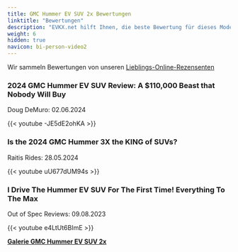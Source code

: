 ```yaml
---
title: GMC Hummer EV SUV 2x Bewertungen
linktitle: "Bewertungen"
description: "EVKX.net hilft Ihnen, die beste Bewertung für dieses Modell zu finden."
weight: 6
hidden: true
navicon: bi-person-video2
---
```

Wir sammeln Bewertungen von unseren [Lieblings-Online-Rezensenten](../../../../../guides/evreviewers/)

<div class="container text-center shadow p-2 pe-4 mb-5 bg-body-tertiary rounded border">
<h3>2024 GMC Hummer EV SUV Review: A $110,000 Beast that Nobody Will Buy</h3>
<p>Doug DeMuro: 02.06.2024</p>

{{< youtube -JE5dE2ohKA >}}

</div>
<div class="container text-center shadow p-2 pe-4 mb-5 bg-body-tertiary rounded border">
<h3>Is the 2024 GMC Hummer 3X the KING of SUVs?</h3>
<p>Raitis Rides: 28.05.2024</p>

{{< youtube uU677dUM94s >}}

</div>
<div class="container text-center shadow p-2 pe-4 mb-5 bg-body-tertiary rounded border">
<h3>I Drive The Hummer EV SUV For The First Time! Everything To The Max</h3>
<p>Out of Spec Reviews: 09.08.2023</p>

{{< youtube e4LtUt6BImE >}}

</div>
<div class="mt-3 mb-3">
<a href="../gallery/" class="text-decoration-none text-black">
<strong><i class="bi-arrow-left"></i>Galerie  </strong>
</a>
<a href="../" class="text-decoration-none text-black float-end">
<strong>GMC Hummer EV SUV 2x <i class="bi-arrow-right"></i></strong>
</a>
</div>
